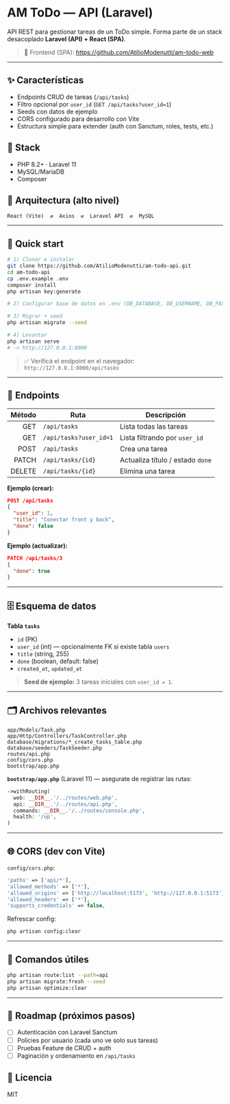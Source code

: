 # AM ToDo — API (Laravel)

API REST para gestionar tareas de un ToDo simple. Forma parte de un stack desacoplado **Laravel (API) + React (SPA)**.

> 🔗 Frontend (SPA): https://github.com/AtilioModenutti/am-todo-web

---

## ✨ Características
- Endpoints CRUD de tareas (`/api/tasks`)
- Filtro opcional por `user_id` (`GET /api/tasks?user_id=1`)
- Seeds con datos de ejemplo
- CORS configurado para desarrollo con Vite
- Estructura simple para extender (auth con Sanctum, roles, tests, etc.)

## 🧱 Stack
- PHP 8.2+ · Laravel 11
- MySQL/MariaDB
- Composer

## 🧩 Arquitectura (alto nivel)
```
React (Vite)  ⇄  Axios  ⇄  Laravel API  ⇄  MySQL
```

---

## 🚀 Quick start

```bash
# 1) Clonar e instalar
git clone https://github.com/AtilioModenutti/am-todo-api.git
cd am-todo-api
cp .env.example .env
composer install
php artisan key:generate

# 2) Configurar base de datos en .env (DB_DATABASE, DB_USERNAME, DB_PASSWORD)

# 3) Migrar + seed
php artisan migrate --seed

# 4) Levantar
php artisan serve
# -> http://127.0.0.1:8000
```

> ✅ Verificá el endpoint en el navegador: `http://127.0.0.1:8000/api/tasks`

---

## 🔌 Endpoints

| Método | Ruta                    | Descripción                         |
|------:|--------------------------|-------------------------------------|
|   GET | `/api/tasks`             | Lista todas las tareas              |
|   GET | `/api/tasks?user_id=1`   | Lista filtrando por `user_id`       |
|  POST | `/api/tasks`             | Crea una tarea                      |
| PATCH | `/api/tasks/{id}`        | Actualiza título / estado `done`    |
| DELETE| `/api/tasks/{id}`        | Elimina una tarea                   |

**Ejemplo (crear):**
```json
POST /api/tasks
{
  "user_id": 1,
  "title": "Conectar front y back",
  "done": false
}
```

**Ejemplo (actualizar):**
```json
PATCH /api/tasks/3
{
  "done": true
}
```

---

## 🗄️ Esquema de datos
**Tabla `tasks`**
- `id` (PK)
- `user_id` (int) — opcionalmente FK si existe tabla `users`
- `title` (string, 255)
- `done` (boolean, default: false)
- `created_at`, `updated_at`

> **Seed de ejemplo:** 3 tareas iniciales con `user_id = 1`.

---

## 🗂️ Archivos relevantes
```
app/Models/Task.php
app/Http/Controllers/TaskController.php
database/migrations/*_create_tasks_table.php
database/seeders/TaskSeeder.php
routes/api.php
config/cors.php
bootstrap/app.php
```

**`bootstrap/app.php`** (Laravel 11) — asegurate de registrar las rutas:
```php
->withRouting(
  web: __DIR__.'/../routes/web.php',
  api: __DIR__.'/../routes/api.php',
  commands: __DIR__.'/../routes/console.php',
  health: '/up',
)
```

---

## 🌐 CORS (dev con Vite)

`config/cors.php`:
```php
'paths' => ['api/*'],
'allowed_methods' => ['*'],
'allowed_origins' => ['http://localhost:5173', 'http://127.0.0.1:5173'],
'allowed_headers' => ['*'],
'supports_credentials' => false,
```
Refrescar config:
```bash
php artisan config:clear
```

---

## 🧪 Comandos útiles
```bash
php artisan route:list --path=api
php artisan migrate:fresh --seed
php artisan optimize:clear
```

---

## 🧭 Roadmap (próximos pasos)
- [ ] Autenticación con Laravel Sanctum
- [ ] Policies por usuario (cada uno ve solo sus tareas)
- [ ] Pruebas Feature de CRUD + auth
- [ ] Paginación y ordenamiento en `/api/tasks`

## 📜 Licencia
MIT
